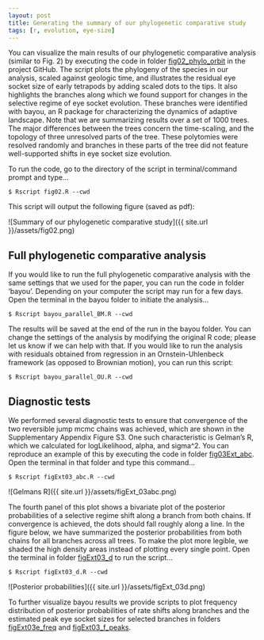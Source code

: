 ```yaml
---
layout: post
title: Generating the summary of our phylogenetic comparative study
tags: [r, evolution, eye-size]
---
```


You can visualize the main results of our phylogenetic comparative analysis (similar to Fig. 2) by executing the code in folder [fig02_phylo_orbit](https://github.com/maciverlab/bigeye/tree/master/figs/fig02_phylo_orbit) in the project GitHub. The script plots the phylogeny of the species in our analysis, scaled against geologic time, and illustrates the residual eye socket size of early tetrapods by adding scaled dots to the tips. It also highlights the branches along which we found support for changes in the selective regime of eye socket evolution. These branches were identified with bayou, an R package for characterizing the dynamics of adaptive landscape. Note that we are summarizing results over a set of 1000 trees. The major differences between the trees concern the time-scaling, and the topology of three unresolved parts of the tree. These polytomies were resolved randomly and branches in these parts of the tree did not feature well-supported shifts in eye socket size evolution.To run the code, go to the directory of the script in terminal/command prompt and type…

```
$ Rscript fig02.R --cwd
```

This script will output the following figure (saved as pdf):


![Summary of our phylogenetic comparative study]({{ site.url }}/assets/fig02.png)


## Full phylogenetic comparative analysis

If you would like to run the full phylogenetic comparative analysis with the same settings that we used for the paper, you can run the code in folder ‘bayou’. Depending on your computer the script may run for a few days. Open the terminal in the bayou folder to initiate the analysis…```$ Rscript bayou_parallel_BM.R --cwd
```

The results will be saved at the end of the run in the bayou folder. You can change the settings of the analysis by modifying the original R code; please let us know if we can help with that. If you would like to run the analysis with residuals obtained from regression in an Ornstein-Uhlenbeck framework (as opposed to Brownian motion), you can run this script:```
$ Rscript bayou_parallel_OU.R --cwd```

## Diagnostic tests

We performed several diagnostic tests to ensure that convergence of the two reversible jump mcmc chains was achieved, which are shown in the Supplementary Appendix Figure S3. One such characteristic is Gelman’s R, which we calculated for logLikelihood, alpha, and sigma^2. You can reproduce an example of this by executing the code in folder [fig03Ext_abc](https://github.com/maciverlab/bigeye/tree/master/figs/figExt03abc_gelman). Open the terminal in that folder and type this command…```$ Rscript figExt03_abc.R --cwd
```![Gelmans R]({{ site.url }}/assets/figExt_03abc.png)


The fourth panel of this plot shows a bivariate plot of the posterior probabilities of a selective regime shift along a branch from both chains. If convergence is achieved, the dots should fall roughly along a line. In the figure below, we have summarized the posterior probabilities from both chains for all branches across all trees. To make the plot more legible, we shaded the high density areas instead of plotting every single point. Open the terminal in folder [figExt03_d](https://github.com/maciverlab/bigeye/tree/master/figs/figExt03d_PP) to run the script…

```$ Rscript figExt03_d.R --cwd
```

![Posterior probabilities]({{ site.url }}/assets/figExt_03d.png)

To further visualize bayou results we provide scripts to plot frequency distribution of posterior probabilities of rate shifts along branches and the estimated peak eye socket sizes for selected branches in folders [figExt03e_freq](https://github.com/maciverlab/bigeye/tree/master/figs/figExt03e_freq) and [figExt03_f_peaks](https://github.com/maciverlab/bigeye/tree/master/figs/figExt03f_peaks).
